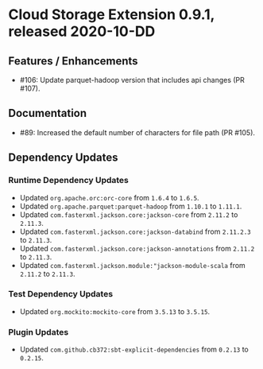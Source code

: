 # Cloud Storage Extension 0.9.1, released 2020-10-DD

## Features / Enhancements

* #106: Update parquet-hadoop version that includes api changes (PR #107).

## Documentation

* #89: Increased the default number of characters for file path (PR #105).

## Dependency Updates

### Runtime Dependency Updates

* Updated `org.apache.orc:orc-core` from `1.6.4` to `1.6.5`.
* Updated `org.apache.parquet:parquet-hadoop` from `1.10.1` to `1.11.1`.
* Updated `com.fasterxml.jackson.core:jackson-core` from `2.11.2` to `2.11.3`.
* Updated `com.fasterxml.jackson.core:jackson-databind` from `2.11.2.3` to `2.11.3`.
* Updated `com.fasterxml.jackson.core:jackson-annotations` from `2.11.2` to `2.11.3`.
* Updated `com.fasterxml.jackson.module:"jackson-module-scala` from `2.11.2` to `2.11.3`.

### Test Dependency Updates

* Updated `org.mockito:mockito-core` from `3.5.13` to `3.5.15`.

### Plugin Updates

* Updated `com.github.cb372:sbt-explicit-dependencies` from `0.2.13` to `0.2.15`.

